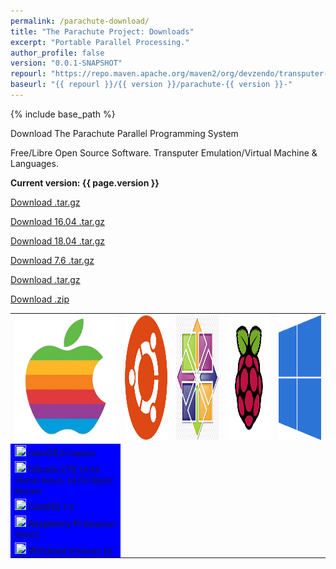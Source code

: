 ```yaml
---
permalink: /parachute-download/
title: "The Parachute Project: Downloads"
excerpt: "Portable Parallel Processing."
author_profile: false
version: "0.0.1-SNAPSHOT"
repourl: "https://repo.maven.apache.org/maven2/org/devzendo/transputer-emulator"
baseurl: "{{ repourl }}/{{ version }}/parachute-{{ version }}-"
---
```


{% include base_path %}

Download The Parachute Parallel Programming System

Free/Libre Open Source Software. Transputer Emulation/Virtual Machine & Languages.


<p/>
<b>Current version: {{ page.version }}</b>
<p/>

<table>
<tbody>
<tr>
  <td> <img src="/images/apple-logo-old-white.png" height=200 width=200> </td>
  <td> <img src="/images/ubuntu-logo32.png"height=200 width=200> </td>
  <td> <img src="/images/centos-logo-transparent.png"height=200 width=200> </td>
  <td> <img src="/images/raspberry-pi-logo-white.png"height=200 width=200> </td>
  <td> <img src="/images/windows-logo-transparent.png"height=200 width=200> </td>
</tr>
<tr>
  <td bgcolor="#0000FF"> <img src="/images/download-white.svg" width=18px height=18px>
    macOS
    <small>El Capitan</small>
  </td>
  <p/>
  <a href="{{ page.baseurl }}-mac-x86_64.tar.gz">Download .tar.gz</a>
</tr>
<tr>
  <td bgcolor="#0000FF"> <img src="/images/download-white.svg" width=18px height=18px>
    Ubuntu LTS
    <small>16.04 (Xenial Xerus), 18.04 (Bionic Beaver)</small>
  </td>
  <p/>
  <a href="{{ page.baseurl }}-ubuntu-16.04-linux-x86_64.tar.gz">Download 16.04 .tar.gz</a>
  <p/>
  <a href="{{ page.baseurl }}-ubuntu-18.04-linux-x86_64.tar.gz">Download 18.04 .tar.gz</a>
</tr>
<tr>
  <td bgcolor="#0000FF"> <img src="/images/download-white.svg" width=18px height=18px>
    CentOS
    <small>7.6</small>
  </td>
  <p/>
  <a href="{{ page.baseurl }}-centos-7-linux-x86_64.tar.gz">Download 7.6 .tar.gz</a>
</tr>
<tr>
  <td bgcolor="#0000FF"> <img src="/images/download-white.svg" width=18px height=18px>
    Raspberry Pi
    <small>Raspbian Stretch</small>
  </td>
  <p/>
  <a href="{{ page.baseurl }}-raspbian-9-linux-arm_32.tar.gz">Download .tar.gz</a>
</tr>
<tr>
  <td bgcolor="#0000FF"> <img src="/images/download-white.svg" width=18px height=18px>
    Windows
    <small>Windows 10</small>
  </td>
  <p/>
  <a href="{{ page.baseurl }}-windows-x86_64.zip">Download .zip</a>
</tr>
</tbody>
</table>


